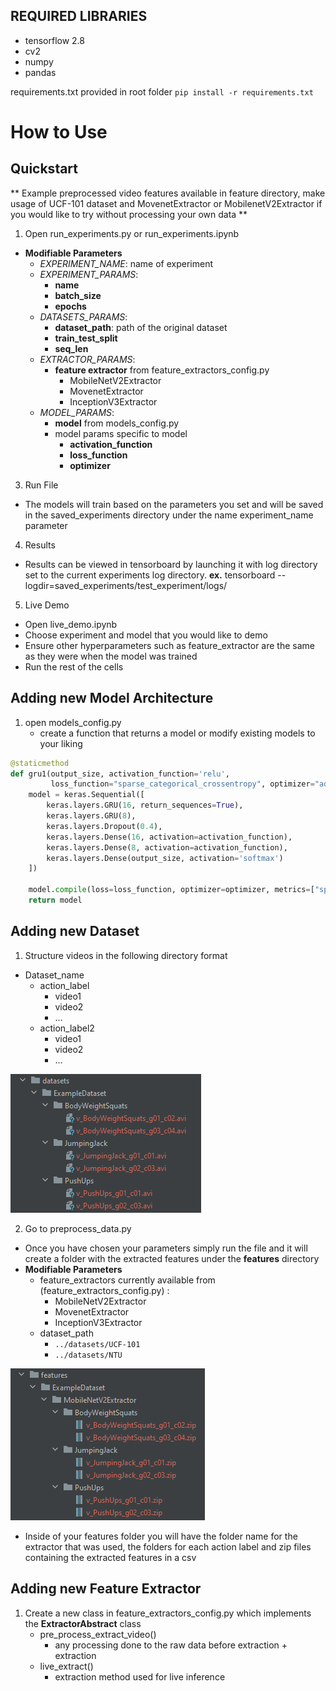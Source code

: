 REQUIRED LIBRARIES
---

- tensorflow 2.8
- cv2
- numpy
- pandas

requirements.txt provided in root folder
```pip install -r requirements.txt```

# How to Use
## Quickstart
** Example preprocessed video features available in feature directory, make usage of UCF-101 dataset and MovenetExtractor or 
MobilenetV2Extractor if you would like to try without processing your own data ** 
1. Open run_experiments.py or run_experiments.ipynb
- **Modifiable Parameters**
  - _EXPERIMENT_NAME_: name of experiment
  - _EXPERIMENT_PARAMS_:
    - **name**
    - **batch_size**
    - **epochs**
  - _DATASETS_PARAMS_:
    - **dataset_path**: path of the original dataset
    - **train\_test\_split**
    - **seq_len**
  - _EXTRACTOR_PARAMS_:
    - **feature extractor** from feature\_extractors\_config.py
        - MobileNetV2Extractor
        - MovenetExtractor
        - InceptionV3Extractor
  - _MODEL_PARAMS_:
    - **model** from models\_config.py
    - model params specific to model
      - **activation_function** 
      - **loss_function**
      - **optimizer**
3. Run File
- The models will train based on the parameters you set and will be saved in the saved_experiments directory under the name  experiment\_name parameter 
4. Results
- Results can be viewed in tensorboard by launching it with log directory set to the current experiments log directory. **ex.** tensorboard --logdir=saved_experiments/test_experiment/logs/
5. Live Demo
- Open live_demo.ipynb
- Choose experiment and model that you would like to demo
- Ensure other hyperparameters such as feature_extractor are the same as they were when the model was trained
- Run the rest of the cells

## Adding new Model Architecture
1. open models_config.py
   - create a function that returns a model or modify existing models to your liking

```py
@staticmethod
def gru1(output_size, activation_function='relu',
         loss_function="sparse_categorical_crossentropy", optimizer="adam"):
    model = keras.Sequential([
        keras.layers.GRU(16, return_sequences=True),
        keras.layers.GRU(8),
        keras.layers.Dropout(0.4),
        keras.layers.Dense(16, activation=activation_function),
        keras.layers.Dense(8, activation=activation_function),
        keras.layers.Dense(output_size, activation='softmax')
    ])

    model.compile(loss=loss_function, optimizer=optimizer, metrics=["sparse_categorical_accuracy"])
    return model
```

## Adding new Dataset
1. Structure videos in the following directory format
- Dataset_name
    - action_label
        - video1
        - video2
        - ...
    - action_label2
        - video1
        - video2
        - ...
        
![Dataset Image Example](docs/readme_images/dataset_example.png "Dataset Example" )

2. Go to preprocess_data.py
 - Once you have chosen your parameters simply run the file and it will create a folder with the extracted features 
under the **features** directory
 - **Modifiable Parameters**
    - feature_extractors currently available from (feature_extractors_config.py) :
        - MobileNetV2Extractor
        - MovenetExtractor
        - InceptionV3Extractor
    - dataset_path 
        - `../datasets/UCF-101`
        - `../datasets/NTU`
 
![Extracted Features Image Example](docs/readme_images/features_example.png "Dataset Example" )

 - Inside of your features folder you will have the folder name for the extractor that was used, the folders
for each action label and zip files containing the extracted features in a csv

## Adding new Feature Extractor
1. Create a new class in feature\_extractors\_config.py which implements the **ExtractorAbstract** class
   - pre\_process\_extract\_video()
     - any processing done to the raw data before extraction + extraction
   - live\_extract()
     - extraction method used for live inference
